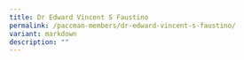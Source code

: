 ```yaml
---
title: Dr Edward Vincent S Faustino
permalink: /paccman-members/dr-edward-vincent-s-faustino/
variant: markdown
description: ""
---
```

